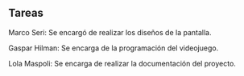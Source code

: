 ## Tareas

Marco Seri: Se encargó de realizar los diseños de la pantalla.

Gaspar Hilman: Se encarga de la programación del videojuego.

Lola Maspoli: Se encarga de realizar la documentación del proyecto.